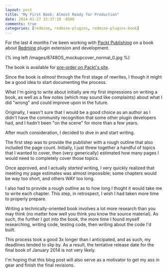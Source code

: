 ```yaml
---
layout: post
title: "My First Book: Almost Ready for Production"
date: 2014-01-27 15:37:10 -0500
comments: true
categories: [redmine, redmine-plugins, redmine-plugins-book]
---
```


For the last 4 months I've been working with [Packt Publishing](http://www.packtpub.com) on a book about [Redmine](http://www.redmine.org) plugin extension and development.

{% img left /images/8748OS_mockupcover_normal_0.jpg %}

The book is available for [pre-order on Packt's site](http://www.packtpub.com/redmine-plugin-extension-and-development/book).

Since the book is *almost* through the first stage of rewrites, I though it might be a good idea to start documenting the process.

What I'm going to write about initially are my first impressions on writing a book, as well as a few notes (which may sound like complaints) about what I did "wrong" and could improve upon in the future.

<!-- more -->

Originally, I wasn't sure that I would be a good choice as an author as I didn't have the community recognition that some other plugin developers had, and I hadn't been "on the scene" for more than a few years.

After much consideration, I decided to dive in and start writing.

The first step was to provide the publisher with a rough outline that also included the page count. Initially, I just threw together a handful of topics that I wanted to cover, then (very generically) estimated how many pages I would need to completely cover those topics.

Once approved, and I actually *started* writing, I very quickly realized that meeting my page estimates was almost impossible; some chapters would be way too short, and others WAY too long.

I also had to provide a rough outline as to how long I thoght it would take me to write each chapter. This step, in retrospect, I wish I had taken more time to properly prepare.

Writing a technically-oriented book involves a lot more research than you may think (no matter how well you think you know the source material). As such, the further I got into the book, the more time I found myself researching, writing code, testing code, then writing about the code I'd built.

This process took a good 3x longer than I anticipated, and as such, my deadlines tended to slip by. As a result, the tentative release date for the final book of January 2014 is not very likely.

I'm hoping that this blog post will also serve as a motivator to get my ass in gear and finish the final revisions.